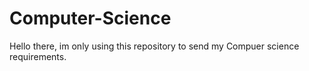 # Computer-Science
Hello there, im only using this repository to send my Compuer science requirements.
